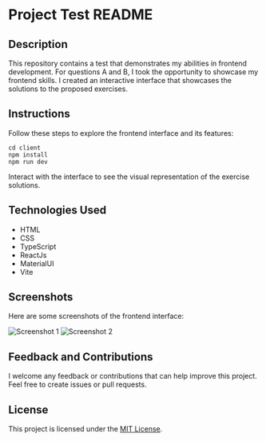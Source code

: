 # Project Test README

## Description
This repository contains a test that demonstrates my abilities in frontend development. For questions A and B, I took the opportunity to showcase my frontend skills. I created an interactive interface that showcases the solutions to the proposed exercises.

## Instructions
Follow these steps to explore the frontend interface and its features:

```
cd client
npm install
npm run dev

```

Interact with the interface to see the visual representation of the exercise solutions.

## Technologies Used
- HTML
- CSS
- TypeScript
- ReactJs
- MaterialUI
- Vite

## Screenshots
Here are some screenshots of the frontend interface:

![Screenshot 1](screenshot-1.png)
![Screenshot 2](screenshot-2.png)

## Feedback and Contributions
I welcome any feedback or contributions that can help improve this project. Feel free to create issues or pull requests.

## License
This project is licensed under the [MIT License](LICENSE).
